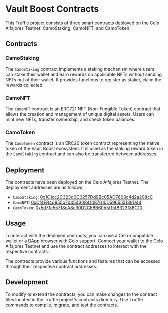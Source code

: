 
# Vault Boost Contracts

This Truffle project consists of three smart contracts deployed on the Celo Alfajores Testnet: CamoStaking, CamoNFT, and CamoToken.

## Contracts

### CamoStaking

The `CamoStaking` contract implements a staking mechanism where users can stake their wallet and earn rewards on applicable NFTs without sending NFTs out of their wallet. It provides functions to register as staker, claim the rewards collected.

### CamoNFT

The `CamoNFT` contract is an ERC721 NFT (Non-Fungible Token) contract that allows the creation and management of unique digital assets. Users can mint new NFTs, transfer ownership, and check token balances.

### CamoToken

The `CamoToken` contract is an ERC20 token contract representing the native token of the Vault Boost ecosystem. It is used as the staking reward token in the `CamoStaking` contract and can also be transferred between addresses.

## Deployment

The contracts have been deployed on the Celo Alfajores Testnet. The deployment addresses are as follows:

- `CamoStaking`: [0x1C1cc2C323d0C0257Dd9Bc05AD7608c4d2a208c0](https://explorer.celo.org/alfajores/address/0x1C1cc2C323d0C0257Dd9Bc05AD7608c4d2a208c0)
- `CamoNFT`: [0xCf4EB4d955b7045430841487610D596555139D44](https://explorer.celo.org/alfajores/address/0xCf4EB4d955b7045430841487610D596555139D44)
- `CamoToken`: [0x5d71c55718cA8c30D2CE8B60b5f15fB323f86C10](https://explorer.celo.org/alfajores/address/0x5d71c55718cA8c30D2CE8B60b5f15fB323f86C10)

## Usage

To interact with the deployed contracts, you can use a Celo-compatible wallet or a DApp browser with Celo support. Connect your wallet to the Celo Alfajores Testnet and use the contract addresses to interact with the respective contracts.

The contracts provide various functions and features that can be accessed through their respective contract addresses.

## Development

To modify or extend the contracts, you can make changes to the contract files located in the Truffle project's contracts directory. Use Truffle commands to compile, migrate, and test the contracts.
